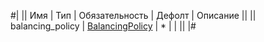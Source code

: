 
#|
|| Имя | Тип | Обязательность | Дефолт | Описание ||
|| balancing_policy | [BalancingPolicy](#BalancingPolicy) | * |  |  ||
|#